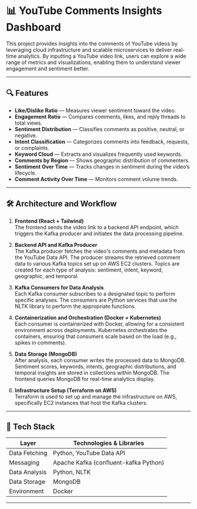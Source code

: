 # 📊 YouTube Comments Insights Dashboard

This project provides insights into the comments of YouTube videos by leveraging cloud infrastructure and scalable microservices to deliver real-time analytics. By inputting a YouTube video link, users can explore a wide range of metrics and visualizations, enabling them to understand viewer engagement and sentiment better.

---

## 🔍 Features

- **Like/Dislike Ratio** — Measures viewer sentiment toward the video.
- **Engagement Ratio** — Compares comments, likes, and reply threads to total views.
- **Sentiment Distribution** — Classifies comments as positive, neutral, or negative.
- **Intent Classification** — Categorizes comments into feedback, requests, or complaints.
- **Keyword Cloud** — Extracts and visualizes frequently used keywords.
- **Comments by Region** — Shows geographic distribution of commenters.
- **Sentiment Over Time** — Tracks changes in sentiment during the video’s lifecycle.
- **Comment Activity Over Time** — Monitors comment volume trends.

---

## 🛠️ Architecture and Workflow

1. **Frontend (React + Tailwind)**  
   The frontend sends the video link to a backend API endpoint, which triggers the Kafka producer and initiates the data processing pipeline.

2. **Backend API and Kafka Producer**  
   The Kafka producer fetches the video's comments and metadata from the YouTube Data API. The producer streams the retrieved comment data to various Kafka topics set up on AWS EC2 clusters. Topics are created for each type of analysis: sentiment, intent, keyword, geographic, and temporal.

3. **Kafka Consumers for Data Analysis**  
   Each Kafka consumer subscribes to a designated topic to perform specific analyses. The consumers are Python services that use the NLTK library to perform the appropriate functions.

4. **Containerization and Orchestration (Docker + Kubernetes)**  
   Each consumer is containerized with Docker, allowing for a consistent environment across deployments. Kubernetes orchestrates the containers, ensuring that consumers scale based on the load (e.g., spikes in comments).

5. **Data Storage (MongoDB)**  
   After analysis, each consumer writes the processed data to MongoDB. Sentiment scores, keywords, intents, geographic distributions, and temporal insights are stored in collections within MongoDB. The frontend queries MongoDB for real-time analytics display.

6. **Infrastructure Setup (Terraform on AWS)**  
   Terraform is used to set up and manage the infrastructure on AWS, specifically EC2 instances that host the Kafka clusters.

---

## 🧰 Tech Stack

| Layer         | Technologies & Libraries                |
|---------------|----------------------------------------|
| Data Fetching | Python, YouTube Data API                |
| Messaging     | Apache Kafka (confluent-kafka Python)  |
| Data Analysis | Python, NLTK                           |
| Data Storage  | MongoDB                               |
| Environment   | Docker                                 |

---
